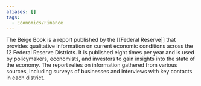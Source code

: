 ```yaml
---
aliases: []
tags:
  - Economics/Finance
---
```


The Beige Book is a report published by the [[Federal Reserve]] that provides qualitative information on current economic conditions across the 12 Federal Reserve Districts. It is published eight times per year and is used by policymakers, economists, and investors to gain insights into the state of the economy. The report relies on information gathered from various sources, including surveys of businesses and interviews with key contacts in each district.
